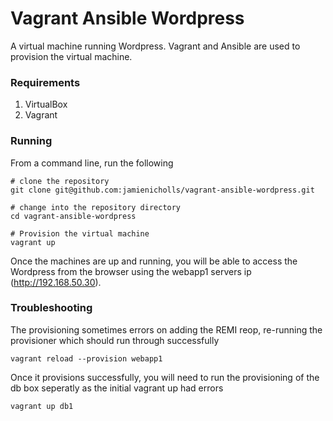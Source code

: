 # Vagrant Ansible Wordpress
A virtual machine running Wordpress. Vagrant and Ansible are used to provision the virtual machine.

### Requirements
1. VirtualBox
2. Vagrant

### Running
From a command line, run the following
```
# clone the repository
git clone git@github.com:jamienicholls/vagrant-ansible-wordpress.git

# change into the repository directory
cd vagrant-ansible-wordpress

# Provision the virtual machine
vagrant up

```

Once the machines are up and running, you will be able to access the Wordpress from the browser using the webapp1 servers ip (http://192.168.50.30).

### Troubleshooting
The provisioning sometimes errors on adding the REMI reop, re-running the provisioner which should run through successfully
```
vagrant reload --provision webapp1
```
Once it provisions successfully, you will need to run the provisioning of the db box seperatly as the initial vagrant up had errors
```
vagrant up db1
```
